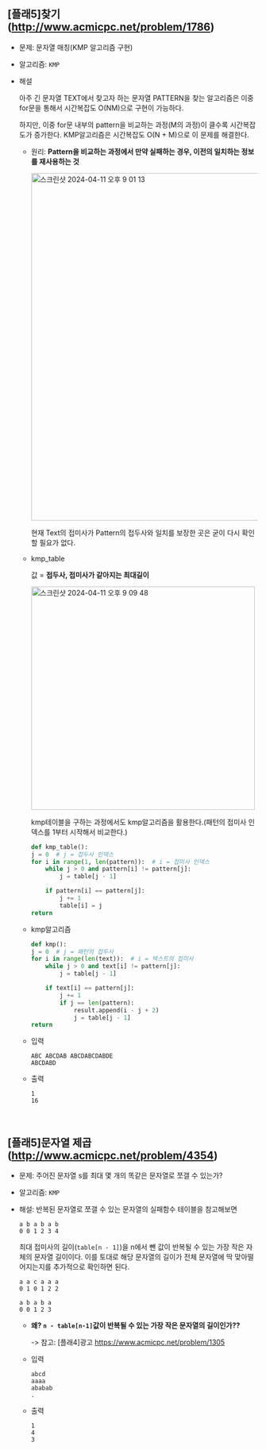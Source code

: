 ## [플래5]찾기(http://www.acmicpc.net/problem/1786)

- 문제: 문자열 매칭(KMP 알고리즘 구현)

- 알고리즘: `KMP`

- 해설

  아주 긴 문자열 TEXT에서 찾고자 하는 문자열 PATTERN을 찾는 알고리즘은 이중for문을 통해서 시간복잡도 O(NM)으로 구현이 가능하다.

  하지만, 이중 for문 내부의 pattern을 비교하는 과정(M의 과정)이 클수록 시간복잡도가 증가한다. KMP알고리즘은 시간복잡도 O(N + M)으로 이 문제를 해결한다.

  - 원리: **Pattern을 비교하는 과정에서 만약 실패하는 경우, 이전의 일치하는 정보를 재사용하는 것**

    <img width="700" alt="스크린샷 2024-04-11 오후 9 01 13" src="https://github.com/kimchanho97/algorithm/assets/104095041/f961dfe5-c8e0-4f57-9229-8a3a77824530">

    현재 Text의 접미사가 Pattern의 접두사와 일치를 보장한 곳은 굳이 다시 확인할 필요가 없다.

  - kmp_table

    값 = **접두사, 접미사가 같아지는 최대길이**

    <img width="450" alt="스크린샷 2024-04-11 오후 9 09 48" src="https://github.com/kimchanho97/algorithm/assets/104095041/64abcad2-cdda-4fe4-b56a-ac24e66398e2">

    kmp테이블을 구하는 과정에서도 kmp알고리즘을 활용한다.(패턴의 접미사 인덱스를 1부터 시작해서 비교한다.)

    ```python
    def kmp_table():
    j = 0  # j = 접두사 인덱스
    for i in range(1, len(pattern)):  # i = 접미사 인덱스
        while j > 0 and pattern[i] != pattern[j]:
            j = table[j - 1]

        if pattern[i] == pattern[j]:
            j += 1
            table[i] = j
    return
    ```

  - kmp알고리즘

    ```python
    def kmp():
    j = 0  # j = 패턴의 접두사
    for i in range(len(text)):  # i = 텍스트의 접미사
        while j > 0 and text[i] != pattern[j]:
            j = table[j - 1]

        if text[i] == pattern[j]:
            j += 1
            if j == len(pattern):
                result.append(i - j + 2)
                j = table[j - 1]
    return
    ```

  - 입력

    ```
    ABC ABCDAB ABCDABCDABDE
    ABCDABD
    ```

  - 출력

    ```
    1
    16
    ```

<br>

## [플래5]문자열 제곱(http://www.acmicpc.net/problem/4354)

- 문제: 주어진 문자열 s를 최대 몇 개의 똑같은 문자열로 쪼갤 수 있는가?

* 알고리즘: `KMP`

* 해설: 반복된 문자열로 쪼갤 수 있는 문자열의 실패함수 테이블을 참고해보면

  ```
  a b a b a b
  0 0 1 2 3 4
  ```

  최대 접미사의 길이(`table[n - 1]`)을 n에서 뺀 값이 반복될 수 있는 가장 작은 자체의 문자열 길이이다. 이를 토대로 해당 문자열의 길이가 전체 문자열에 딱 맞아떨어지는지를 추가적으로 확인하면 된다.

  ```
  a a c a a a
  0 1 0 1 2 2

  a b a b a
  0 0 1 2 3
  ```

  - **왜? `n - table[n-1]`값이 반복될 수 있는 가장 작은 문자열의 길이인가??**

    -> 참고: [플래4]광고 <https://www.acmicpc.net/problem/1305>

  - 입력

    ```
    abcd
    aaaa
    ababab
    .
    ```

  - 출력

    ```
    1
    4
    3
    ```

<br>
